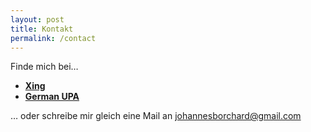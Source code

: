 ```yaml
---
layout: post
title: Kontakt
permalink: /contact
---
```


Finde mich bei…

*   **[Xing](https://www.xing.com/profile/Johannes_Borchard3)**
*   **[German UPA](http://germanupa.de/benutzer/johannes-borchard-3509/)**

… oder schreibe mir gleich eine Mail an [johannesborchard@gmail.com](mailto:johannesborchard@gmail.com?Subject=Kontaktanfrage:%20Usability%20Report)
